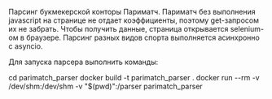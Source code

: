 Парсинг букмекерской конторы Париматч.
Париматч без выполнения javascript на странице не отдает коэффициенты, поэтому get-запросом их не забрать. Чтобы получить данные, страница открывается selenium-ом в браузере. Парсинг разных видов спорта выполняется асинхронно с asyncio.

Для запуска парсера выполнить команды:

cd parimatch_parser
docker build -t parimatch_parser .
docker run --rm -v /dev/shm:/dev/shm -v "$(pwd)":/parser parimatch_parser
